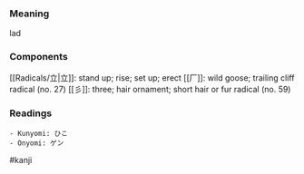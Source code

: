 ### Meaning

lad

### Components

[[Radicals/立|立]]: stand up; rise; set up; erect [[厂]]: wild goose; trailing cliff radical (no. 27) [[彡]]: three; hair ornament; short hair or fur radical (no. 59)

### Readings

```
- Kunyomi: ひこ
- Onyomi: ゲン
```

#kanji